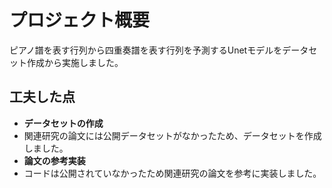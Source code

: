 # プロジェクト概要
ピアノ譜を表す行列から四重奏譜を表す行列を予測するUnetモデルをデータセット作成から実施しました。

## 工夫した点
- **データセットの作成**
- 関連研究の論文には公開データセットがなかったため、データセットを作成しました。
- **論文の参考実装**
- コードは公開されていなかったため関連研究の論文を参考に実装しました。

 
